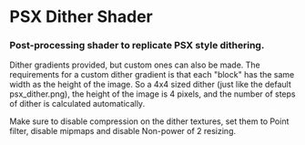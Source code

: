 # PSX Dither Shader

### Post-processing shader to replicate PSX style dithering.

Dither gradients provided, but custom ones can also be made. The requirements for a custom dither
gradient is that each "block" has the same width as the height of the image. So a 4x4 sized dither
(just like the default psx_dither.png), the height of the image is 4 pixels, and the number of 
steps of dither is calculated automatically.

Make sure to disable compression on the dither textures, set them to Point filter, disable mipmaps and 
disable Non-power of 2 resizing.
